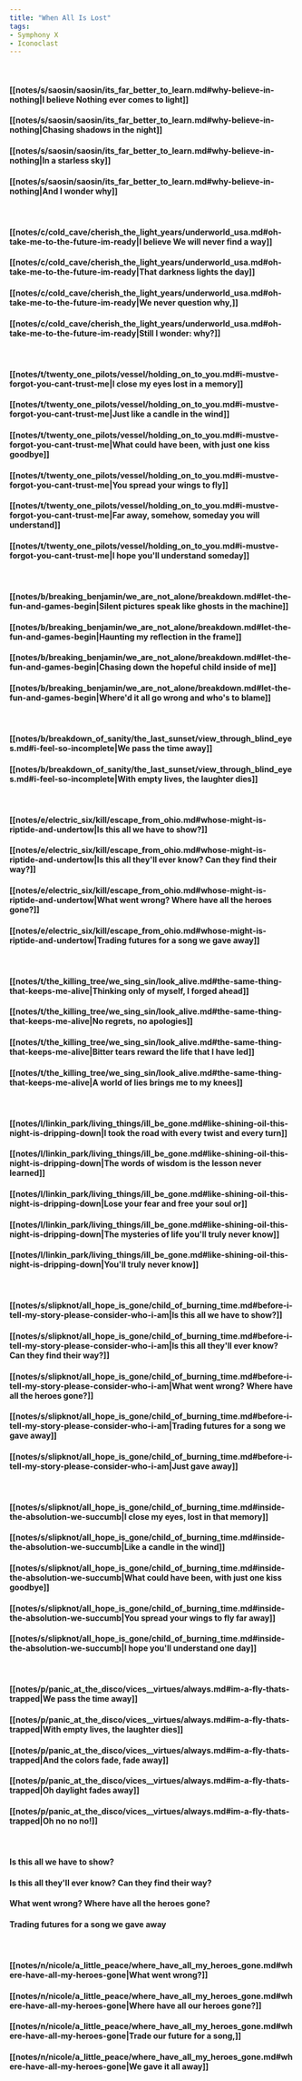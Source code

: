```yaml
---
title: "When All Is Lost"
tags:
- Symphony X
- Iconoclast
---
```

&nbsp;
#### [[notes/s/saosin/saosin/its_far_better_to_learn.md#why-believe-in-nothing|I believe  Nothing ever comes to light]]
#### [[notes/s/saosin/saosin/its_far_better_to_learn.md#why-believe-in-nothing|Chasing shadows in the night]]
#### [[notes/s/saosin/saosin/its_far_better_to_learn.md#why-believe-in-nothing|In a starless sky]]
#### [[notes/s/saosin/saosin/its_far_better_to_learn.md#why-believe-in-nothing|And I wonder why]]
&nbsp;
#### [[notes/c/cold_cave/cherish_the_light_years/underworld_usa.md#oh-take-me-to-the-future-im-ready|I believe  We will never find a way]]
#### [[notes/c/cold_cave/cherish_the_light_years/underworld_usa.md#oh-take-me-to-the-future-im-ready|That darkness lights the day]]
#### [[notes/c/cold_cave/cherish_the_light_years/underworld_usa.md#oh-take-me-to-the-future-im-ready|We never question why,]]
#### [[notes/c/cold_cave/cherish_the_light_years/underworld_usa.md#oh-take-me-to-the-future-im-ready|Still I wonder: why?]]
&nbsp;
#### [[notes/t/twenty_one_pilots/vessel/holding_on_to_you.md#i-mustve-forgot-you-cant-trust-me|I close my eyes lost in a memory]]
#### [[notes/t/twenty_one_pilots/vessel/holding_on_to_you.md#i-mustve-forgot-you-cant-trust-me|Just like a candle in the wind]]
#### [[notes/t/twenty_one_pilots/vessel/holding_on_to_you.md#i-mustve-forgot-you-cant-trust-me|What could have been, with just one kiss goodbye]]
#### [[notes/t/twenty_one_pilots/vessel/holding_on_to_you.md#i-mustve-forgot-you-cant-trust-me|You spread your wings to fly]]
#### [[notes/t/twenty_one_pilots/vessel/holding_on_to_you.md#i-mustve-forgot-you-cant-trust-me|Far away, somehow, someday you will understand]]
#### [[notes/t/twenty_one_pilots/vessel/holding_on_to_you.md#i-mustve-forgot-you-cant-trust-me|I hope you'll understand  someday]]
&nbsp;
#### [[notes/b/breaking_benjamin/we_are_not_alone/breakdown.md#let-the-fun-and-games-begin|Silent pictures speak like ghosts in the machine]]
#### [[notes/b/breaking_benjamin/we_are_not_alone/breakdown.md#let-the-fun-and-games-begin|Haunting my reflection in the frame]]
#### [[notes/b/breaking_benjamin/we_are_not_alone/breakdown.md#let-the-fun-and-games-begin|Chasing down the hopeful child inside of me]]
#### [[notes/b/breaking_benjamin/we_are_not_alone/breakdown.md#let-the-fun-and-games-begin|Where'd it all go wrong and who's to blame]]
&nbsp;
#### [[notes/b/breakdown_of_sanity/the_last_sunset/view_through_blind_eyes.md#i-feel-so-incomplete|We pass the time away]]
#### [[notes/b/breakdown_of_sanity/the_last_sunset/view_through_blind_eyes.md#i-feel-so-incomplete|With empty lives, the laughter dies]]
&nbsp;
#### [[notes/e/electric_six/kill/escape_from_ohio.md#whose-might-is-riptide-and-undertow|Is this all we have to show?]]
#### [[notes/e/electric_six/kill/escape_from_ohio.md#whose-might-is-riptide-and-undertow|Is this all they'll ever know? Can they find their way?]]
#### [[notes/e/electric_six/kill/escape_from_ohio.md#whose-might-is-riptide-and-undertow|What went wrong? Where have all the heroes gone?]]
#### [[notes/e/electric_six/kill/escape_from_ohio.md#whose-might-is-riptide-and-undertow|Trading futures for a song we gave away]]
&nbsp;
#### [[notes/t/the_killing_tree/we_sing_sin/look_alive.md#the-same-thing-that-keeps-me-alive|Thinking only of myself, I forged ahead]]
#### [[notes/t/the_killing_tree/we_sing_sin/look_alive.md#the-same-thing-that-keeps-me-alive|No regrets, no apologies]]
#### [[notes/t/the_killing_tree/we_sing_sin/look_alive.md#the-same-thing-that-keeps-me-alive|Bitter tears reward the life that I have led]]
#### [[notes/t/the_killing_tree/we_sing_sin/look_alive.md#the-same-thing-that-keeps-me-alive|A world of lies brings me to my knees]]
&nbsp;
#### [[notes/l/linkin_park/living_things/ill_be_gone.md#like-shining-oil-this-night-is-dripping-down|I took the road with every twist and every turn]]
#### [[notes/l/linkin_park/living_things/ill_be_gone.md#like-shining-oil-this-night-is-dripping-down|The words of wisdom is the lesson never learned]]
#### [[notes/l/linkin_park/living_things/ill_be_gone.md#like-shining-oil-this-night-is-dripping-down|Lose your fear and free your soul or]]
#### [[notes/l/linkin_park/living_things/ill_be_gone.md#like-shining-oil-this-night-is-dripping-down|The mysteries of life you'll truly never know]]
#### [[notes/l/linkin_park/living_things/ill_be_gone.md#like-shining-oil-this-night-is-dripping-down|You'll truly never know]]
&nbsp;
#### [[notes/s/slipknot/all_hope_is_gone/child_of_burning_time.md#before-i-tell-my-story-please-consider-who-i-am|Is this all we have to show?]]
#### [[notes/s/slipknot/all_hope_is_gone/child_of_burning_time.md#before-i-tell-my-story-please-consider-who-i-am|Is this all they'll ever know? Can they find their way?]]
#### [[notes/s/slipknot/all_hope_is_gone/child_of_burning_time.md#before-i-tell-my-story-please-consider-who-i-am|What went wrong? Where have all the heroes gone?]]
#### [[notes/s/slipknot/all_hope_is_gone/child_of_burning_time.md#before-i-tell-my-story-please-consider-who-i-am|Trading futures for a song we gave away]]
#### [[notes/s/slipknot/all_hope_is_gone/child_of_burning_time.md#before-i-tell-my-story-please-consider-who-i-am|Just gave away]]
&nbsp;
#### [[notes/s/slipknot/all_hope_is_gone/child_of_burning_time.md#inside-the-absolution-we-succumb|I close my eyes, lost in that memory]]
#### [[notes/s/slipknot/all_hope_is_gone/child_of_burning_time.md#inside-the-absolution-we-succumb|Like a candle in the wind]]
#### [[notes/s/slipknot/all_hope_is_gone/child_of_burning_time.md#inside-the-absolution-we-succumb|What could have been, with just one kiss goodbye]]
#### [[notes/s/slipknot/all_hope_is_gone/child_of_burning_time.md#inside-the-absolution-we-succumb|You spread your wings to fly far away]]
#### [[notes/s/slipknot/all_hope_is_gone/child_of_burning_time.md#inside-the-absolution-we-succumb|I hope you'll understand one day]]
&nbsp;
#### [[notes/p/panic_at_the_disco/vices__virtues/always.md#im-a-fly-thats-trapped|We pass the time away]]
#### [[notes/p/panic_at_the_disco/vices__virtues/always.md#im-a-fly-thats-trapped|With empty lives, the laughter dies]]
#### [[notes/p/panic_at_the_disco/vices__virtues/always.md#im-a-fly-thats-trapped|And the colors fade, fade away]]
#### [[notes/p/panic_at_the_disco/vices__virtues/always.md#im-a-fly-thats-trapped|Oh daylight fades away]]
#### [[notes/p/panic_at_the_disco/vices__virtues/always.md#im-a-fly-thats-trapped|Oh no no no!]]
&nbsp;
#### Is this all we have to show?
#### Is this all they'll ever know? Can they find their way?
#### What went wrong? Where have all the heroes gone?
#### Trading futures for a song we gave away
&nbsp;
#### [[notes/n/nicole/a_little_peace/where_have_all_my_heroes_gone.md#where-have-all-my-heroes-gone|What went wrong?]]
#### [[notes/n/nicole/a_little_peace/where_have_all_my_heroes_gone.md#where-have-all-my-heroes-gone|Where have all our heroes gone?]]
#### [[notes/n/nicole/a_little_peace/where_have_all_my_heroes_gone.md#where-have-all-my-heroes-gone|Trade our future for a song,]]
#### [[notes/n/nicole/a_little_peace/where_have_all_my_heroes_gone.md#where-have-all-my-heroes-gone|We gave it all away]]
